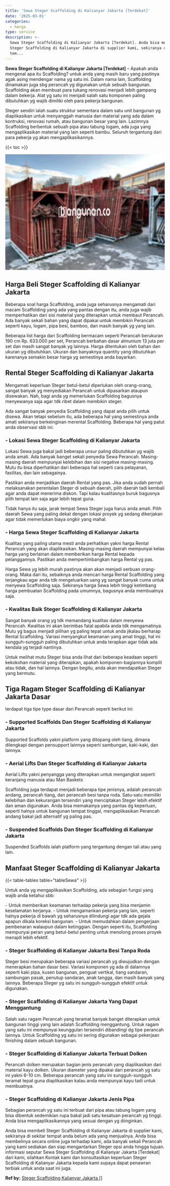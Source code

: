 ```yaml
---
title: 'Sewa Steger Scaffolding di Kalianyar Jakarta [Terdekat]'
date: '2025-03-01'
categories:
  - harga
type: service
description: >-
  Sewa Steger Scaffolding di Kalianyar Jakarta [Terdekat]. Anda bisa membeli
  Steger Scaffolding di Kalianyar Jakarta di supplier kami, sekiranya di sekitar
  tem...
---
```


**Sewa Steger Scaffolding di Kalianyar Jakarta \[Terdekat\]** – Apakah anda mengenal apa itu Scaffolding? untuk anda yang masih baru yang pastinya agak asing mendengar nama yg satu ini. Dalam nama lain, Scaffolding dinamakan juga sbg perancah yg digunakan untuk sebuah bangunan. Scaffolding akan membuat para tukang renovasi menjadi lebih gampang dalam bekerja. Alat yg satu ini menjadi salah satu komponen paling dibutuhkan yg wajib dimiliki oleh para pekerja bangunan.

Steger sendiri ialah suatu struktur sementara dalam satu unit bangunan yg diaplikasikan untuk menyanggah manusia dan material yang ada dalam kontruksi, renovasi rumah, atau bangunan besar yang lain. Lazimnya Scaffolding berbentuk sebuah pipa atau tabung logam, ada juga yang mengaplikasikan material yang lain seperti bambu. Seluruh tergantung dari para pekerja yg akan mengaplikasikannya.

{{< toc >}}

![Sewa Steger Scaffolding di Kalianyar Jakarta [Terdekat]](/images/sewa-scaffolding-steger-22.png)

## Harga Beli Steger Scaffolding di Kalianyar Jakarta

Beberapa soal harga Scaffolding, anda juga seharusnya mengamati dari macam Scaffolding yang ada yang pantas dengan itu, anda juga wajib memperhatikan dari sisi material yang diterapkan untuk membaut Perancah. Ada banyak sekali bahan yang dapat dipakai untuk membikin Perancah seperti kayu, logam, pipa besi, bamboo, dan masih banyak yg yang lain.

Beberapa list harga dari Scaffolding bermacam seperti Perancah berukuran 190 cm Rp. 633.000 per set, Perancah berbahan dasar almunium 13 juta per set dan masih sangat banyak yg lainnya. Harga ditentukan oleh bahan dan ukuran yg dibutuhkan. Ukuran dan banyaknya quantity yang dibutuhkan karenanya semakin besar harga yg semestinya anda bayarkan.

## Rental Steger Scaffolding di Kalianyar Jakarta

Mengamati keperluan Steger betul-betul diperlukan oleh orang-orang, sangat banyak yg menyediakan Perancah untuk dipasarkan ataupun disewakan. Nah, bagi anda yg memerlukan Scaffolding bagusnya menyewanya saja agar tdk ribet dalam membikin steger.

Ada sangat banyak penyedia Scaffolding yang dapat anda pilih untuk disewa. Akan tetapi sebelum itu, ada beberapa hal yang semestinya anda amati sekiranya berkeinginan merental Scaffolding. Beberapa hal yang patut anda observasi sbb ini:

### \- Lokasi Sewa Steger Scaffolding di Kalianyar Jakarta

Lokasi Sewa juga bakal jadi beberapa unsur paling dibutuhkan yg wajib anda amati. Ada banyak banget sekali penyedia Sewa Perancah. Masing-masing daerah mempunyai kelebihan dan sisi negative masing-masing. Mutu itu bisa diperhatikan dari beberapa hal seperti cara pelayanan, fasilitas, dan lain sebagainya.

Pastikan anda menjadikan daerah Rental yang pas. Jika anda sudah pernah melaksanakan perentalan Steger di sebuah daerah, pilih daerah tadi kembali agar anda dapat menerima diskon. Tapi kalau kualitasnya buruk bagusnya pilih tempat lain saja agar lebih tepat guna.

Tidak hanya itu saja, jarak tempat Sewa Steger juga harus anda amati. Pilih daerah Sewa yang paling dekat dengan lokasi proyek yg sedang dikerjakan agar tidak memerlukan biaya ongkir yang mahal.

### \- Harga Sewa Steger Scaffolding di Kalianyar Jakarta

Kualitas yang paling utama mesti anda perhatikan yakni harga Rental Perancah yang akan diaplikasikan. Masing-masing daerah mempunyai kelas harga yang berlainan dalam memberikan harga Rental kepada pelanggannya. Pastikan anda mempertimbangkan harga Rental yg pas.

Harga Sewa yg lebih murah pastinya akan akan menjadi serbuan orang-orang. Maka dari itu, sebaiknya anda mencari harga Rental Scaffolding yang terjangkau agar anda tdk mengeluarkan uang yg sangat banyak cuma untuk menyewa Scaffolding saja. Sekiranya harga Sewa lebih tinggi ketimbang harga pembuatan Scaffolding pada umumnya, bagusnya anda membuatnya saja.

### \- Kwalitas Baik Steger Scaffolding di Kalianyar Jakarta

Sangat banyak orang yg tdk memandang kualitas dalam menyewa Perancah. Kwalitas ini akan berimbas fatal apabila anda tdk mengamatinya. Mutu yg bagus menjadi pilihan yg paling tepat untuk anda jikalau berharap Rental Scaffolding. Variasi menyangkut keamanan yang amat tinggi, hal ini sungguh-sungguh paling dibutuhkan untuk anda terapkan agar tidak ada kendala yg terjadi nantinya.

Untuk melihat mutu Steger bisa anda lihat dari beberapa keadaan seperti kekokohan material yang diterapkan, apakah komponen-bagiannya komplit atau tidak, dan hal lainnya. Dengan begitu, anda akan mendapatkan Steger yang bermutu.

## Tiga Ragam Steger Scaffolding di Kalianyar Jakarta Dasar

terdapat tiga tipe type dasar dari Perancah seperti berikut ini:

### \- Supported Scaffolds Dan Steger Scaffolding di Kalianyar Jakarta

Supported Scaffolds yakni platform yang ditopang oleh tiang, dimana dilengkapi dengan pensupport lainnya seperti sambungan, kaki-kaki, dan lainnya.

### \- Aerial Lifts Dan Steger Scaffolding di Kalianyar Jakarta

Aerial Lifts yakni penyangga yang diterapkan untuk mengangkat seperti keranjang manusia atau Man Baskets

Scaffolding juga terdapat menjadi beberapa tipe jenisnya, adalah perancah andang, perancah tiang, dan perancah besi tanpa roda. Satu-satu memiliki kelebihan dan kekurangan tersendiri yang menciptakan Steger lebih efektif dan aman digunakan. Anda bisa memakainya yang pantas dg keperluan, seperti halnya untuk bangunan tempat tinggal, mengaplikasikan Perancah andang bakal jadi alternatif yg paling pas.

### \- Suspended Scaffolds Dan Steger Scaffolding di Kalianyar Jakarta

Suspended Scaffolds ialah platform yang tergantung dengan tali atau yang lain.

## Manfaat Steger Scaffolding di Kalianyar Jakarta

{{< table-tables table="tableSewa" >}}

Untuk anda yg mengaplikasikan Scaffolding, ada sebagian fungsi yang wajib anda ketahui sbb:

\- Untuk memberikan keamanan terhadap pekerja yang bisa menjamin keselamatan kerjanya. - Untuk mengamankan pekerja yang lain, seperti halnya pekerja di bawah yg seharusnya dilindungi agar tdk ada gejala apapun dikala koreksi bangunan. - Untuk memudahkan dalam pengerjaan pembenaran walaupun dalam ketinggian. Dengan seperti itu, Scaffolding mempunyai peran yang betul-betul penting untuk menolong proses proyek menajdi lebih efektif.

### \- Steger Scaffolding di Kalianyar Jakarta Besi Tanpa Roda

Steger besi merupakan beberapa variasi perancah yg diwujudkan dengan menerapkan bahan dasar besi. Variasi komponen yg ada di dalamnya seperti kaki pipa, kusen bangunan, penguat vertikal, tiang sandaran, sambungan pasak, penutup sandaran, anak tangga, dan masih banyak yang lainnya. Beberapa Steger yg satu ini sungguh-sungguh efektif untuk digunakan.

### \- Steger Scaffolding di Kalianyar Jakarta Yang Dapat Menggantung

Salah satu ragam Perancah yang teramat banyak banget diterapkan untuk bangunan tinggi yang lain adalah Scaffolding menggantung. Untuk ragam yang satu ini mempunyai keunggulan tersendiri dibandingi dg tipe perancah lainnya. Untuk Scaffolding yg satu ini sering digunakan sebagai pekerjaan finishing dalam sebuah bangunan.

### \- Steger Scaffolding di Kalianyar Jakarta Terbuat Dolken

Perancah dolken merupakan bagian jenis perancah yang diaplikasikan dari material kayu dolken. Ukuran diameter yang dipakai dari perancah yg satu ini yakni 6-10 cm. Beberapa perancah yang satu ini sungguh-sungguh teramat tepat guna diaplikasikan kalau anda mempunyai kayu tadi untuk membuatnya.

### \- Steger Scaffolding di Kalianyar Jakarta Jenis Pipa

Sebagian perancah yg satu ini terbuat dari pipa atau tabung logam yang bisa dibentuk sedemikian rupa bakal jadi satu kesatuan perancah yg tinggi. Anda bisa mengaplikasikannya yang sesuai dengan yg diinginkan.

Anda bisa membeli Steger Scaffolding di Kalianyar Jakarta di supplier kami, sekiranya di sekitar tempat anda belum ada yang menjualnya. Anda bisa membelinya secara online juga terhadap kami, ada banyak sekali Perancah yang kami sediakan dan siap mengantarkan Steger opsi anda hingga tujuan. informasi seputar Sewa Steger Scaffolding di Kalianyar Jakarta \[Terdekat\] dari kami, silahkan Kontak kami dan konsultasikan keperluan Steger Scaffolding di Kalianyar Jakarta kepada kami supaya dapat penawran terbiak untuk anda saat ini juga.

**Ref by:** [Steger Scaffolding Kalianyar Jakarta []](https://id.wikipedia.org/wiki/Steger)
